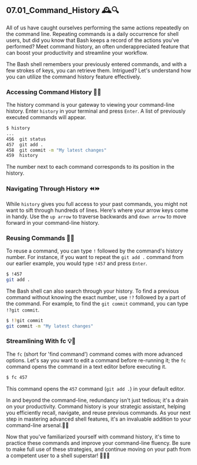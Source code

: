 ## 07.01_Command_History 🕰️🔍

All of us have caught ourselves performing the same actions repeatedly on the command line. Repeating commands is a daily occurrence for shell users, but did you know that Bash keeps a record of the actions you've performed? Meet command history, an often underappreciated feature that can boost your productivity and streamline your workflow.

The Bash shell remembers your previously entered commands, and with a few strokes of keys, you can retrieve them. Intrigued? Let's understand how you can utilize the command history feature effectively.

### Accessing Command History 📜📝

The history command is your gateway to viewing your command-line history. Enter `history` in your terminal and press `Enter`. A list of previously executed commands will appear.

```bash
$ history
...
456  git status
457  git add .
458  git commit -m "My latest changes"
459  history
```

The number next to each command corresponds to its position in the history.

### Navigating Through History ⏪⏩

While `history` gives you full access to your past commands, you might not want to sift through hundreds of lines. Here's where your arrow keys come in handy. Use the `up arrow` to traverse backwards and `down arrow` to move forward in your command-line history.

### Reusing Commands 🔁🔄

To reuse a command, you can type `!` followed by the command's history number. For instance, if you want to repeat the `git add .` command from our earlier example, you would type `!457` and press `Enter`.

```bash
$ !457
git add .
```

The Bash shell can also search through your history. To find a previous command without knowing the exact number, use `!?` followed by a part of the command. For example, to find the `git commit` command, you can type `!?git commit`.

```bash
$ !?git commit
git commit -m "My latest changes"
```

### Streamlining With fc 💡🎯 

The `fc` (short for 'find command') command comes with more advanced options. Let's say you want to edit a command before re-running it; the `fc` command opens the command in a text editor before executing it.

```bash
$ fc 457
```

This command opens the `457` command (`git add .`) in your default editor.

In and beyond the command-line, redundancy isn't just tedious; it's a drain on your productivity. Command history is your strategic assistant, helping you efficiently recall, navigate, and reuse previous commands. As your next step in mastering advanced shell features, it's an invaluable addition to your command-line arsenal.💼🚀 

Now that you've familiarized yourself with command history, it's time to practice these commands and improve your command-line fluency. Be sure to make full use of these strategies, and continue moving on your path from a competent user to a shell superstar! 🚀👨‍💻